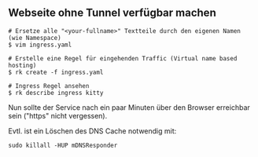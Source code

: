## Webseite ohne Tunnel verfügbar machen
```
# Ersetze alle "<your-fullname>" Textteile durch den eigenen Namen (wie Namespace)
$ vim ingress.yaml

# Erstelle eine Regel für eingehenden Traffic (Virtual name based hosting)
$ rk create -f ingress.yaml

# Ingress Regel ansehen
$ rk describe ingress kitty
```
Nun sollte der Service nach ein paar Minuten über den Browser erreichbar sein ("https" nicht vergessen). 

Evtl. ist ein Löschen des DNS Cache notwendig mit:
```
sudo killall -HUP mDNSResponder
```
